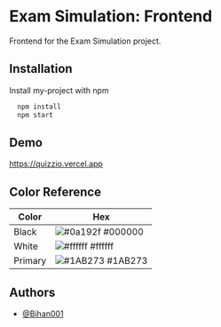 # Exam Simulation: Frontend

Frontend for the Exam Simulation project.

## Installation

Install my-project with npm

```bash
  npm install
  npm start
```

## Demo

https://quizzio.vercel.app

## Color Reference

| Color   | Hex                                                              |
| ------- | ---------------------------------------------------------------- |
| Black   | ![#0a192f](https://via.placeholder.com/10/000000?text=+) #000000 |
| White   | ![#ffffff](https://via.placeholder.com/10/ffffff?text=+) #ffffff |
| Primary | ![#1AB273](https://via.placeholder.com/10/1AB273?text=+) #1AB273 |

## Authors

- [@Bihan001](https://www.github.com/Bihan001)
